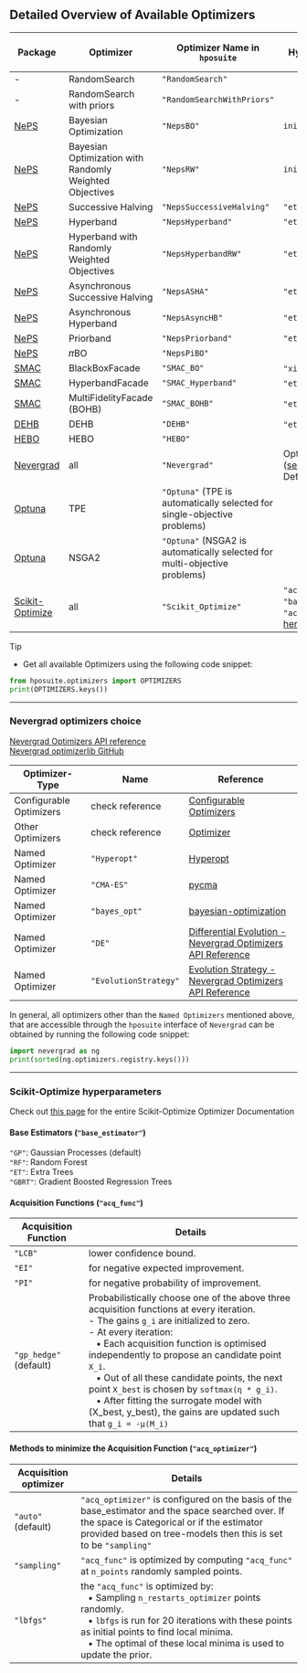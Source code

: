 ## Detailed Overview of Available Optimizers  

| Package                                        | Optimizer                   | Optimizer Name in `hposuite`    | Hyperparameters                               | Blackbox | Fidelities Supported | Fidelity Space | Multi-Objective (MO) | Continuations | Expert Priors | Tabular Benchmarks |
|------------------------------------------------|-----------------------------|---------------------------|-----------------------------------------------|----------|--------------------|----------------------|----------------------|--------------|--------------|-------------------|
| -                                              | RandomSearch                | `"RandomSearch"`          |                                           | ✓        | `{0}`              |                   | ✓                    |              |              | ✓                 |
| -                                              | RandomSearch with priors    | `"RandomSearchWithPriors"` |                                           | ✓        | `{0}`              |                   | ✓                    |              | ✓            |                   |
| [NePS](https://github.com/automl/neps) | Bayesian Optimization                           | `"NepsBO"`               |`initial_design_size`                                         | ✓        | `{0}`              |                   |                      |              |              |                   |
| [NePS](https://github.com/automl/neps) | Bayesian Optimization with Randomly Weighted Objectives | `"NepsRW"`               |`initial_design_size`              | ✓        | `{0}`              |                   | ✓                    |              |              |                   |
| [NePS](https://github.com/automl/neps) | Successive Halving                              | `"NepsSuccessiveHalving"`| `"eta"`                                 |          | `{1}`              | Discrete          |                      | ✓            |              |                   |
| [NePS](https://github.com/automl/neps) | Hyperband                                       | `"NepsHyperband"`        | `"eta"`                                 |          | `{1}`              | Discrete          |                      | ✓            |              |                   |
| [NePS](https://github.com/automl/neps) | Hyperband  with Randomly Weighted Objectives    | `"NepsHyperbandRW"`      | `"eta"`                                 |          | `{1}`              | Discrete          | ✓                    | ✓            |              |                   |
| [NePS](https://github.com/automl/neps) | Asynchronous Successive Halving                 | `"NepsASHA"`             | `"eta"`               |          | `{1}`              | Discrete          |                      | ✓            |              |                   |
| [NePS](https://github.com/automl/neps) | Asynchronous Hyperband                                 | `"NepsAsyncHB"`          | `"eta"`               |          | `{1}`              | Discrete          |                      | ✓            |              |                   |
| [NePS](https://github.com/automl/neps) | Priorband                                       | `"NepsPriorband"`        | `"eta"`                                 |          | `{1}`              | Discrete          |                      | ✓            | ✓            |                   |
| [NePS](https://github.com/automl/neps) | 𝜋BO                                             | `"NepsPiBO"`             |                                         | ✓        | `{0}`              |                   |                      |              | ✓            |                   |
| [SMAC](https://github.com/automl/SMAC3)        | BlackBoxFacade              | `"SMAC_BO"`               | `"xi"` ([learn more](https://automl.github.io/SMAC3/main/api/smac.acquisition.function.expected_improvement.html#smac.acquisition.function.expected_improvement.EI))    | ✓        | `{0}`              |                   | ✓                    |              |              |                   |
| [SMAC](https://github.com/automl/SMAC3)        | HyperbandFacade             | `"SMAC_Hyperband"`        | `"eta"` ([learn more](https://automl.github.io/SMAC3/main/api/smac.facade.hyperband_facade.html#smac.facade.hyperband_facade.HyperbandFacade.get_intensifier))                         |          | `{1}`              | Discrete         |                      | ✓            |              |                   |
| [SMAC](https://github.com/automl/SMAC3)        | MultiFidelityFacade (BOHB)  | `"SMAC_BOHB"`             | `"eta"` ([learn more](https://automl.github.io/SMAC3/main/api/smac.facade.multi_fidelity_facade.html#smac.facade.multi_fidelity_facade.MultiFidelityFacade.get_intensifier))     |          | `{1}`              | Discrete         |                      | ✓            |              |                   |
| [DEHB](https://github.com/automl/DEHB)         | DEHB                        | `"DEHB"`                  | `"eta"` ([learn more](https://automl.github.io/DEHB/latest/getting_started/dehb_hps/#dehb-hyperparameters))                           |          | `{1}`              | Discrete         |                      | ✓            |              |                   |
| [HEBO](https://github.com/huawei-noah/HEBO)    | HEBO                        | `"HEBO"`                  |                                           | ✓        | `{0}`              |                   |                      |              |              |                   |
| [Nevergrad](https://github.com/facebookresearch/nevergrad) | all  | `"Nevergrad"`         | Optimizer choice ([see below](#Nevergrad-optimizers-choice)). Default: `"NGOpt"`.  | ✓  | `{0}`              |                   | ✓                    |              |              |                   |
| [Optuna](https://github.com/optuna/optuna)     | TPE                         | `"Optuna"` (TPE is automatically selected for single-objective problems) |                                           | ✓  | `{0}`              |                   |                      |              |              |                   |
| [Optuna](https://github.com/optuna/optuna)     | NSGA2                       | `"Optuna"` (NSGA2 is automatically selected for multi-objective problems) |                                           |    | `{0}`              |                   | ✓                    |              |              |                   |
| [Scikit-Optimize](https://github.com/scikit-optimize/scikit-optimize) | all  | `"Scikit_Optimize"`      | `"acq_func"`, `"base_estimator"`, `"acq_optimizer"`  [see here for details](#Scikit-Optimize-hyperparameters) | ✓  | `{0}`              |                   |                      |              |              |                   |



> [!TIP]
> * Get all available Optimizers using the following code snippet:
> ```python 
> from hposuite.optimizers import OPTIMIZERS
> print(OPTIMIZERS.keys())
> ```

-----------------------------------------------------
### Nevergrad optimizers choice

[Nevergrad Optimizers API reference](https://facebookresearch.github.io/nevergrad/optimizers_ref.html#optimizers) <br>
[Nevergrad optimizerlib GitHub](https://github.com/facebookresearch/nevergrad/blob/main/nevergrad/optimization/optimizerlib.py)

Optimizer-Type          | Name                      | Reference            |
------------------------|---------------------------|----------------------|
Configurable Optimizers | check reference           | [Configurable Optimizers](https://facebookresearch.github.io/nevergrad/optimizers_ref.html#configurable-optimizers)
Other Optimizers        | check reference           | [Optimizer](https://facebookresearch.github.io/nevergrad/optimizers_ref.html#optimizers)
Named Optimizer         | `"Hyperopt"`                  | [Hyperopt](https://github.com/hyperopt/hyperopt)
Named Optimizer         | `"CMA-ES"`                   | [pycma](https://github.com/CMA-ES/pycma)
Named Optimizer         | `"bayes_opt"`                 | [bayesian-optimization](https://github.com/bayesian-optimization/BayesianOptimization)
Named Optimizer         | `"DE"`                        | [Differential Evolution - Nevergrad Optimizers API Reference](https://facebookresearch.github.io/nevergrad/optimizers_ref.html#nevergrad.families.DifferentialEvolution)
Named Optimizer         | `"EvolutionStrategy"`         | [Evolution Strategy - Nevergrad Optimizers API Reference](https://facebookresearch.github.io/nevergrad/optimizers_ref.html#nevergrad.families.DifferentialEvolution)


In general, all optimizers other than the `Named Optimizers` mentioned above, that are accessible through the `hposuite` interface of `Nevergrad` can be obtained by running the following code snippet:

``` python
import nevergrad as ng
print(sorted(ng.optimizers.registry.keys()))
```


-------------------------------------------------------------



### Scikit-Optimize hyperparameters

Check out [this page](https://scikit-optimize.github.io/stable/modules/generated/skopt.optimizer.Optimizer.html#skopt.optimizer.Optimizer) for the entire Scikit-Optimize Optimizer Documentation

#### Base Estimators (`"base_estimator"`)

`"GP"`: Gaussian Processes (default) <br>
`"RF"`: Random Forest <br>
`"ET"`: Extra Trees <br>
`"GBRT"`: Gradient Boosted Regression Trees


#### Acquisition Functions (`"acq_func"`)


Acquisition Function | Details             |
---------------------|---------------------|
`"LCB"`                | lower confidence bound. |
`"EI"`                 | for negative expected improvement. |
`"PI"`                 | for negative probability of improvement. |
`"gp_hedge"` (default) | Probabilistically choose one of the above three acquisition functions at every iteration. <br> - The gains `g_i` are initialized to zero. <br> - At every iteration: <br> &nbsp;&nbsp; • Each acquisition function is optimised independently to propose an candidate point `X_i`. <br> &nbsp;&nbsp; • Out of all these candidate points, the next point `X_best` is chosen by `softmax(η * g_i)`. <br> &nbsp;&nbsp; • After fitting the surrogate model with (X_best, y_best), the gains are updated such that  `g_i = -μ(M_i)` |


#### Methods to minimize the Acquisition Function (`"acq_optimizer"`) 

Acquisition optimizer | Details |
----------------------|---------|
`"auto"` (default)      | `"acq_optimizer"` is configured on the basis of the base_estimator and the space searched over. If the space is Categorical or if the estimator provided based on tree-models then this is set to be `"sampling"` |
`"sampling"`            | `"acq_func"` is optimized by computing `"acq_func"` at `n_points` randomly sampled points. |
`"lbfgs"`               | the `"acq_func"` is optimized by: <br> &nbsp;&nbsp; • Sampling `n_restarts_optimizer` points randomly. <br> &nbsp;&nbsp; • `lbfgs` is run for 20 iterations with these points as initial points to find local minima. <br> &nbsp;&nbsp; • The optimal of these local minima is used to update the prior.